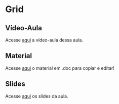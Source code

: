 # Grid

## Vídeo-Aula
Acesse [aqui](https://drive.google.com/file/d/1et55k0IGLWgxVA6BypnnKoLr7HFO4pI1/view?usp=sharing) a vídeo-aula dessa aula.

## Material 
Acesse [aqui](https://docs.google.com/document/d/17r5JbKvXDSAtHSPRNQ5-9dvUCTFbjrbasAzOih0FVDE/edit?usp=sharing) o material em .doc para copiar e editar!

## Slides
Acesse [aqui](https://www.canva.com/design/DAGFtHqzFw4/g2wmgwjpclHjzowhblmHlQ/edit?utm_content=DAGFtHqzFw4&utm_campaign=designshare&utm_medium=link2&utm_source=sharebutton) os slides da aula.